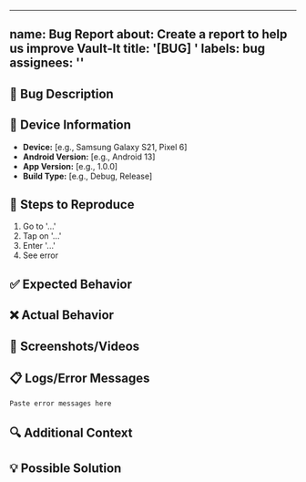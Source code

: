  ---
name: Bug Report
about: Create a report to help us improve Vault-It
title: '[BUG] '
labels: bug
assignees: ''
---

## 🐛 Bug Description

<!-- A clear and concise description of what the bug is -->

## 📱 Device Information

- **Device:** [e.g., Samsung Galaxy S21, Pixel 6]
- **Android Version:** [e.g., Android 13]
- **App Version:** [e.g., 1.0.0]
- **Build Type:** [e.g., Debug, Release]

## 🔄 Steps to Reproduce

1. Go to '...'
2. Tap on '...'
3. Enter '...'
4. See error

## ✅ Expected Behavior

<!-- What you expected to happen -->

## ❌ Actual Behavior

<!-- What actually happened -->

## 📸 Screenshots/Videos

<!-- If applicable, add screenshots or screen recordings to help explain the problem -->

## 📋 Logs/Error Messages

<!-- Paste any relevant error messages or logs -->

```
Paste error messages here
```

## 🔍 Additional Context

<!-- Add any other context about the problem here -->

## 💡 Possible Solution

<!-- If you have suggestions on how to fix the bug, please share them here -->
